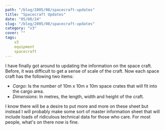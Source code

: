 ```yaml
---
path: "/blog/2005/08/spacecraft-updates"
title: "Spacecraft Updates"
date: "05/08/24"
slug: "/blog/2005/08/spacecraft-updates"
category: "v3"
cover: ""
tags:
    v3
    equipment
    spacecraft
---
```


I have finally got around to updating the information on the space craft. Before, it was difficult to get a sense of scale of the craft. Now each space craft has the following two items:

- *Cargo*: Is the number of 10m x 10m x 10m space crates that will fit into the cargo area.
- *Dimensions*: In metres, the length, width and height of the craft.

I know there will be a desire to put more and more on these sheet but instead I will probably make some sort of master information sheet that will include loads of ridiculous technical data for those who care. For most people, what's on there now is fine.